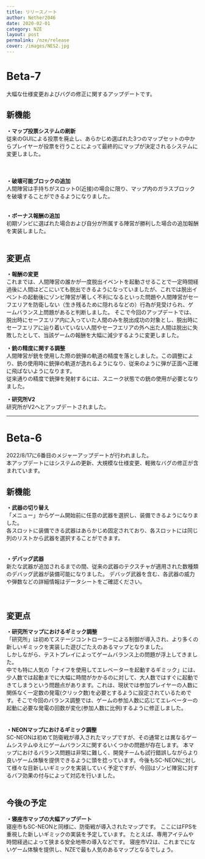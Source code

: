 ```yaml
---
title: リリースノート
author: Nether2046
date: 2020-02-01
category: NZE
layout: post
permalink: /nze/release
cover: /images/NES2.jpg
---
```


# Beta-7 
大幅な仕様変更およびバグの修正に関するアップデートです。

## 新機能
 **・マップ投票システムの刷新**  
従来のGUIによる投票を廃止し、あらかじめ選ばれた3つのマップセットの中からプレイヤーが投票を行うことによって最終的にマップが決定されるシステムに変更しました。  
　　<br><br>

 **・破壊可能ブロックの追加**  
人間陣営は手持ちがスロット0(近接)の場合に限り、マップ内のガラスブロックを破壊することができるようになりました。
<br><br>

 **・ボーナス報酬の追加**  
初期ゾンビに選ばれた場合および自分が所属する陣営が勝利した場合の追加報酬を実装しました。
<br><br>


## 変更点
 **・報酬の変更**  
これまでは、人間陣営の誰かが一度脱出イベントを起動させることで一定時間経過後に人間はどこにいても脱出できるようになっていましたが、これでは脱出イベントの起動後にゾンビ陣営が著しく不利になるといった問題や人間陣営がセーフエリアを防衛しない（生き残るために隠れるなどの）行為が見受けられ、ゲームバランス上問題があると判断しました。
そこで今回のアップデートでは、脱出時にセーフエリア内に入っていた人間のみを脱出成功の対象とし、脱出時にセーフエリアに辿り着いていない人間やセーフエリアの外へ出た人間は脱出に失敗したとして、当該ゲームの報酬を大幅に減少するように変更しました。

 **・銃の精度に関する調整**  
 人間陣営が銃を使用した際の銃弾の軌道の精度を落としました。この調整により、銃の使用時に銃弾の軌道が逸れるようになり、従来のように弾が正面へ正確に飛ばないようになります。  
 従来通りの精度で銃弾を発射するには、スニーク状態での銃の使用が必要となりました。
 
 
 **・研究所V2**  
 研究所がV2へとアップデートされました。

***

# Beta-6
2022/8/17に6番目のメジャーアップデートが行われました。  
本アップデートにはシステムの更新、大規模な仕様変更、軽微なバグの修正が含まれています。

## 新機能

 **・武器の切り替え**  
 「メニュー」からゲーム開始前に任意の武器を選択し、装備できるようになりました。  
 各スロットに装備できる武器はあらかじめ固定されており、各スロットには同じ列のリストから武器を選択することができます。  
<br><br>
 **・デバッグ武器**  
新たな武器が追加されるまでの間、従来の武器のテクスチャが適用された数種類のデバッグ武器が装備可能になりました。  デバッグ武器を含む、各武器の威力や弾数などの詳細情報はデータシートをご確認ください。  
<br><br>


## 変更点

 **・研究所マップにおけるギミック調整**  
 「研究所」は初めてステージコントローラーによる制御が導入され、より多くの新しいギミックを実装した遊びごたえのあるマップとなりました。  
 しかしながら、テストプレイによってゲームバランス上の問題が浮上してきました。  <br>
 中でも特に人気の「ナイフを使用してエレベーターを起動するギミック」には、少人数では起動までに大幅に時間がかかるのに対して、大人数ではすぐに起動できてしまうという問題点があります。これは、現状では参加プレイヤーの人数に関係なく一定数の発電(クリック数)を必要とするように設定されているためです。そこで今回のバランス調整では、ゲームの参加人数に応じてエレベーターの起動に必要な発電の回数が変化(参加人数に比例)するように修正しました。
 　　
   <br><br>
 **・NEONマップにおけるギミック調整**  
 SC-NEONは初めて防衛戦が導入されたマップですが、その通常とは異なるゲームシステムゆえにゲームバランスに関するいくつかの問題が存在します。
本マップにおけるバランス問題は非常に難しく、開発チームも試行錯誤しながらより良いゲーム体験を提供できるように頭を捻っています。今後もSC-NEONに対して様々な目新しいギミックを実装していく予定ですが、今回はゾンビ陣営に対するバフ効果の付与によって対応を行いました。   <br><br>

## 今後の予定
 **・寝座市マップの大幅アップデート**  
 寝座市もSC-NEONと同様に、防衛戦が導入されたマップです。
 ここにはFPSを重視した新しいギミックの実装を予定しています。
 たとえば、専用アイテムや時間経過によって狭まる安全地帯の導入などです。
 寝座市V2は、これまでにないゲーム体験を提供し、NZEで最も人気のあるマップとなるでしょう。
